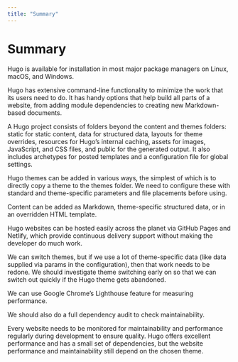 ```yaml
---
title: "Summary"
---
```


# Summary

Hugo is available for installation in most major package managers on Linux, macOS, and Windows.

Hugo has extensive command-line functionality to minimize the work that its users need to do. It has handy options that help build all parts of a website, from adding module dependencies to creating new Markdown-based documents.

A Hugo project consists of folders beyond the content and themes folders: static for static content, data for structured data, layouts for theme overrides, resources for Hugo’s internal caching, assets for images, JavaScript, and CSS files, and public for the generated output. It also includes archetypes for posted templates and a configuration file for global settings.

Hugo themes can be added in various ways, the simplest of which is to directly copy a theme to the themes folder. We need to configure these with standard   and theme-specific parameters and file placements before using.

Content can be added as Markdown, theme-specific structured data, or in an overridden HTML template.

Hugo websites can be hosted easily across the planet via GitHub Pages and Netlify, which provide continuous delivery support without making the developer do much work.

We can switch themes, but if we use a lot of theme-specific data (like data supplied via params in the configuration), then that work needs to be redone. We should investigate theme switching early on so that we can switch out quickly if the Hugo theme gets abandoned.

We can use Google Chrome’s Lighthouse feature for measuring performance.

We should also do a full dependency audit to check maintainability.

Every website needs to be monitored for maintainability and performance regularly during development to ensure quality. Hugo offers excellent performance and has a small set of dependencies, but the website performance and maintainability still depend on the chosen theme.